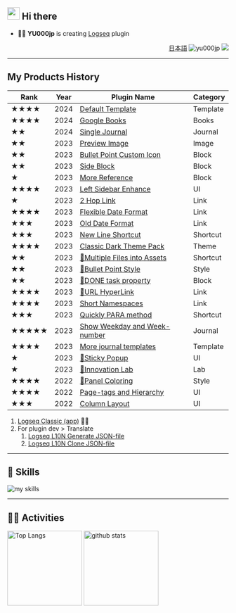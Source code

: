 ## <img src="https://media.giphy.com/media/hvRJCLFzcasrR4ia7z/giphy.gif" width="28"> Hi there

- 🧑‍💻 **YU000jp** is creating [Logseq](https://github.com/logseq) plugin

<div align="right">

[日本語](README.ja.md)  <img src="https://komarev.com/ghpvc/?username=yu000jp&label=Profile%20views&color=0e75b6&style=flat" alt="yu000jp" /> <a href="https://www.buymeacoffee.com/yu000japan"><img src="https://img.buymeacoffee.com/button-api/?text=Buy me a pizza&emoji=🍕&slug=yu000japan&button_colour=FFDD00&font_colour=000000&font_family=Poppins&outline_colour=000000&coffee_colour=ffffff" /></a>
</div>

---

## My Products History

| Rank | Year | Plugin Name | Category |
|------|------|-------------|----------|
| ★★★★ | 2024 | [Default Template](https://github.com/YU000jp/logseq-plugin-default-template) | Template |
| ★★★★ | 2024 | [Google Books](https://github.com/YU000jp/logseq-plugin-google-books) | Books |
| ★★ | 2024 | [Single Journal](https://github.com/YU000jp/logseq-plugin-single-journal) | Journal |
| ★★ | 2023 | [Preview Image](https://github.com/YU000jp/logseq-plugin-preview-image) | Image |
| ★★ | 2023 | [Bullet Point Custom Icon](https://github.com/YU000jp/logseq-plugin-side-block) | Block |
| ★★ | 2023 | [Side Block](https://github.com/YU000jp/logseq-plugin-side-block) | Block |
| ★ | 2023 | [More Reference](https://github.com/YU000jp/logseq-plugin-reference-guide) | Block |
| ★★★★ | 2023 | [Left Sidebar Enhance](https://github.com/YU000jp/logseq-plugin-left-sidebar-enhance) | UI |
| ★ | 2023 | [2 Hop Link](https://github.com/YU000jp/logseq-plugin-two-hop-link) | Link |
| ★★★★ | 2023 | [Flexible Date Format](https://github.com/YU000jp/logseq-plugin-flex-date-format) | Link |
| ★★★ | 2023 | [Old Date Format](https://github.com/YU000jp/logseq-plugin-legacy-date-format) | Link |
| ★★★ | 2023 | [New Line Shortcut](https://github.com/YU000jp/logseq-plugin-blank-line) | Shortcut |
| ★★★★ | 2023 | [Classic Dark Theme Pack](https://github.com/YU000jp/logseq-theme-classic-dark-theme-pack) | Theme |
| ★★ | 2023 | [📂Multiple Files into Assets](https://github.com/YU000jp/logseq-plugin-multiple-assets) | Shortcut |
| ★★ | 2023 | [🔷Bullet Point Style](https://github.com/YU000jp/logseq-plugin-bullet-point-style) | Style |
| ★★ | 2023 | [💪DONE task property](https://github.com/YU000jp/logseq-plugin-confirmation-done-task) | Block |
| ★★★★ | 2023 | [🔗URL HyperLink](https://github.com/YU000jp/logseq-plugin-confirmation-hyperlink) | Link |
| ★★★★ | 2023 | [Short Namespaces](https://github.com/YU000jp/logseq-plugin-short-namespaces) | Link |
| ★★★ | 2023 | [Quickly PARA method](https://github.com/YU000jp/logseq-plugin-quickly-para-method) | Shortcut |
| ★★★★★ | 2023 | [Show Weekday and Week-number](https://github.com/YU000jp/logseq-plugin-show-weekday-and-week-number) | Journal |
| ★★★★ | 2023 | [More journal templates](https://github.com/YU000jp/logseq-plugin-weekdays-and-weekends) | Template |
| ★ | 2023 | [📍Sticky Popup](https://github.com/YU000jp/logseq-plugin-sticky-popup) | UI |
| ★ | 2023 | [🌱Innovation Lab](https://github.com/YU000jp/logseq-plugin-some-menu-extender) | Lab |
| ★★★★ | 2022 | [🎨Panel Coloring](https://github.com/YU000jp/logseq-plugin-panel-coloring) | Style |
| ★★★★ | 2022 | [Page-tags and Hierarchy](https://github.com/YU000jp/logseq-page-tags-and-hierarchy) | UI |
| ★★★ | 2022 | [Column Layout](https://github.com/YU000jp/Logseq-column-Layout) | UI |

1. [Logseq Classic (app)](https://github.com/YU000jp/fork-logseq) 🚧🦺
1. For plugin dev > Translate
   1. [Logseq L10N Generate JSON-file](https://github.com/YU000jp/logseq-l10n-generate-json)
   1. [Logseq L10N Clone JSON-file](https://github.com/YU000jp/logseq-l10n-clone-json)

---

## 🌱 Skills
<img alt="my skills" src="https://skillicons.dev/icons?theme=dark&perline=7&i=clojure,ts,js,css,html,perl,php" />
<br>

---

## 🏃‍♀️ Activities
<div align="left"> 
  <img alt="Top Langs" height="170px" src="https://github-readme-stats.vercel.app/api?username=YU000jp&theme=vue-dark&layout=compact" />
  <img alt="github stats" height="170px" src="https://github-readme-stats.vercel.app/api/top-langs/?username=YU000jp&theme=vue-dark&layout=compact" />
</div>
